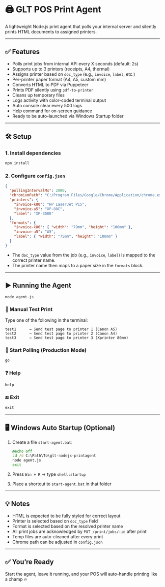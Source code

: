 # 🖨️ GLT POS Print Agent

A lightweight Node.js print agent that polls your internal server and silently prints HTML documents to assigned printers.

---

## ✅ Features

- Polls print jobs from internal API every X seconds (default: 2s)
- Supports up to 3 printers (receipts, A4, thermal)
- Assigns printer based on `doc_type` (e.g., `invoice`, `label`, etc.)
- Per-printer paper format (A4, A5, custom mm)
- Converts HTML to PDF via Puppeteer
- Prints PDF silently using `pdf-to-printer`
- Cleans up temporary files
- Logs activity with color-coded terminal output
- Auto console clear every 500 logs
- Help command for on-screen guidance
- Ready to be auto-launched via Windows Startup folder

---

## 🛠️ Setup

### 1. Install dependencies

```bash
npm install
```

### 2. Configure `config.json`

```json
{
  "pollingIntervalMs": 2000,
  "chromiumPath": "C:/Program Files/Google/Chrome/Application/chrome.exe",
  "printers": {
    "invoice-k80": "HP LaserJet P15",
    "invoice-a5": "XP-80C",
    "label": "XP-350B"
  },
  "formats": {
    "invoice-k80": { "width": "79mm", "height": "100mm" },
    "invoice-a5": "A5",
    "label": { "width": "75mm", "height": "100mm" }
  }
}
```

- The `doc_type` value from the job (e.g., `invoice`, `label`) is mapped to the correct printer name.
- The printer name then maps to a paper size in the `formats` block.

---

## ▶️ Running the Agent

```bash
node agent.js
```

### 🧪 Manual Test Print

Type one of the following in the terminal:

```
test1      → Send test page to printer 1 (Canon A5)
test2      → Send test page to printer 2 (Canon A4)
test3      → Send test page to printer 3 (Xprinter 80mm)
```

### 🚀 Start Polling (Production Mode)

```
go
```

### ❓ Help

```
help
```

### 🔚 Exit

```
exit
```

---

## 🖥️ Windows Auto Startup (Optional)

1. Create a file `start-agent.bat`:

   ```bat
   @echo off
   cd /d C:\Path\To\glt-nodejs-printagent
   node agent.js
   exit
   ```

2. Press `Win + R` → type `shell:startup`

3. Place a shortcut to `start-agent.bat` in that folder

---

## 💡 Notes

- HTML is expected to be fully styled for correct layout
- Printer is selected based on `doc_type` field
- Format is selected based on the resolved printer name
- All print jobs are acknowledged by `PUT /print/jobs/:id` after print
- Temp files are auto-cleaned after every print
- Chrome path can be adjusted in `config.json`

---

## ✅ You’re Ready

Start the agent, leave it running, and your POS will auto-handle printing like a champ 🔥

